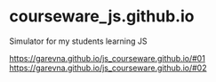 # courseware_js.github.io
Simulator for my students learning JS

https://garevna.github.io/js_courseware.github.io/#01
https://garevna.github.io/js_courseware.github.io/#02
